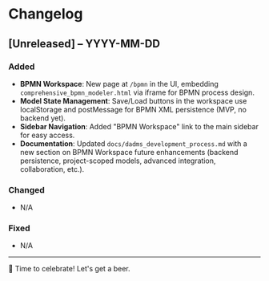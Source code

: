 # Changelog

## [Unreleased] – YYYY-MM-DD

### Added
- **BPMN Workspace**: New page at `/bpmn` in the UI, embedding `comprehensive_bpmn_modeler.html` via iframe for BPMN process design.
- **Model State Management**: Save/Load buttons in the workspace use localStorage and postMessage for BPMN XML persistence (MVP, no backend yet).
- **Sidebar Navigation**: Added "BPMN Workspace" link to the main sidebar for easy access.
- **Documentation**: Updated `docs/dadms_development_process.md` with a new section on BPMN Workspace future enhancements (backend persistence, project-scoped models, advanced integration, collaboration, etc.).

### Changed
- N/A

### Fixed
- N/A

---

🍻 Time to celebrate! Let's get a beer. 
